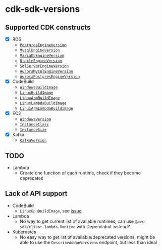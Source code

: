 # cdk-sdk-versions

## Supported CDK constructs

* [x] RDS
    * [`PostgresEngineVersion`](https://docs.aws.amazon.com/cdk/api/v2/docs/aws-cdk-lib.aws_rds.PostgresEngineVersion.html)
    * [`MysqlEngineVersion`](https://docs.aws.amazon.com/cdk/api/v2/docs/aws-cdk-lib.aws_rds.MysqlEngineVersion.html)
    * [`MariaDbEngineVersion`](https://docs.aws.amazon.com/cdk/api/v2/docs/aws-cdk-lib.aws_rds.MariaDbEngineVersion.html)
    * [`OracleEngineVersion`](https://docs.aws.amazon.com/cdk/api/v2/docs/aws-cdk-lib.aws_rds.OracleEngineVersion.html)
    * [`SqlServerEngineVersion`](https://docs.aws.amazon.com/cdk/api/v2/docs/aws-cdk-lib.aws_rds.SqlServerEngineVersion.html)
    * [`AuroraMysqlEngineVersion`](https://docs.aws.amazon.com/cdk/api/v2/docs/aws-cdk-lib.aws_rds.AuroraMysqlEngineVersion.html)
    * [`AuroraPostgresEngineVersion`](https://docs.aws.amazon.com/cdk/api/v2/docs/aws-cdk-lib.aws_rds.AuroraPostgresEngineVersion.html)
* [x] CodeBuild
    * [`WindowsBuildImage`](https://docs.aws.amazon.com/cdk/api/v2/docs/aws-cdk-lib.aws_codebuild.WindowsBuildImage.html)
    * [`LinuxBuildImage`](https://docs.aws.amazon.com/cdk/api/v2/docs/aws-cdk-lib.aws_codebuild.LinuxBuildImage.html)
    * [`LinuxArmBuildImage`](https://docs.aws.amazon.com/cdk/api/v2/docs/aws-cdk-lib.aws_codebuild.LinuxArmBuildImage.html)
    * [`LinuxLambdaBuildImage`](https://docs.aws.amazon.com/cdk/api/v2/docs/aws-cdk-lib.aws_codebuild.LinuxLambdaBuildImage.html)
    * [`LinuxArmLambdaBuildImage`](https://docs.aws.amazon.com/cdk/api/v2/docs/aws-cdk-lib.aws_codebuild.LinuxArmLambdaBuildImage.html)
* [x] EC2
    * [`WindowsVersion`](https://docs.aws.amazon.com/cdk/api/v2/docs/aws-cdk-lib.aws_ec2.WindowsVersion.html)
    * [`InstanceClass`](https://docs.aws.amazon.com/cdk/api/v2/docs/aws-cdk-lib.aws_ec2.InstanceClass.html)
    * [`InstanceSize`](https://docs.aws.amazon.com/cdk/api/v2/docs/aws-cdk-lib.aws_ec2.InstanceSize.html)
* [x] Kafka
    * [`KafkaVersion`](https://docs.aws.amazon.com/cdk/api/v2/docs/@aws-cdk_aws-msk-alpha.KafkaVersion.html)

## TODO

* Lambda
    * Create one function of each runtime, check if they become deprecated
 
## Lack of API support

* CodeBuild
    * `LinuxGpuBuildImage`, see [issue](https://github.com/aws/deep-learning-containers/issues/2732)
* Lambda
    * No way to get current list of available runtimes, can use `@aws-sdk/client-lambda.Runtime` with Dependabot instead?
* Kubernetes
    * No easy way to get list of available/deprecated versions, might be able to use the `DescribeAddonVersions` endpoint, but less than ideal

